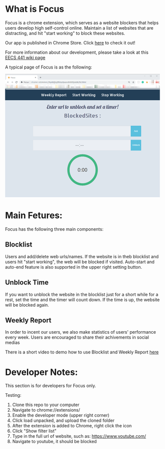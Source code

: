 # What is Focus
Focus is a chrome extension, which serves as a website blockers that helps users develop high self-control online. Maintain a list of websites that are distracting, and hit "start working" to block these websites.

Our app is published in Chrome Store. Click [here](https://chrome.google.com/webstore/detail/focus/ncikgknhobpnnbbhnmgcgmkdlddhjfob) to check it out!

For more information about our development, please take a look at this [EECS 441 wiki page](http://soloway.pbworks.com/w/page/138225867/Focus_new)

A typical page of Focus is as the following:
<div align="center">
  <img height="400" src="https://github.com/kristinayige/Focus/blob/master/overview.png"><br>
</div>

# Main Fetures:
Focus has the following three main components:
## Blocklist
Users and add/delete web urls/names. If the website is in theb blocklist and users hit "start working", the web will be blocked if visited. Auto-start and auto-end feature is also supported in the upper right setting button.

## Unblock Time
If you want to unblock the website in the blocklist just for a short while for a rest, set the time and the timer will count down. If the time is up, the website will be blocked again.

## Weekly Report
In order to incent our users, we also make statistics of users' performance every week. Users are encouraged to share their achivements in social medias

There is a short video to demo how to use Blocklist and Weekly Report [here](https://drive.google.com/file/d/1DKniFlvL0iN5lFwqf6ij6wx-Gv5-TWbB/view?usp=sharing)

# Developer Notes:
This section is for developers for Focus only.

Testing:
1. Clone this repo to your computer
2. Navigate to chrome://extensions/
3. Enable the developer mode (upper right corner)
4. Click load unpacked, and upload the cloned folder
5. After the extension is added to Chrome, right click the icon
6. Click "Show filter list"
7. Type in the full url of website, such as: https://www.youtube.com/
8. Navigate to youtube, it should be blocked 
